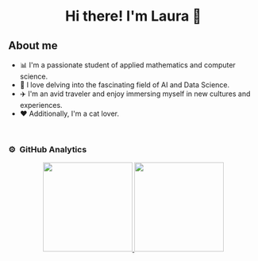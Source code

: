 <div align="center">
<h1 align="center"> Hi there! I'm Laura 👋</h1>
</div>

## About me

- 📊 I'm a passionate student of applied mathematics and computer science.
- 🤖 I love delving into the fascinating field of AI and Data Science.
- ✈️ I'm an avid traveler and enjoy immersing myself in new cultures and experiences.
- ❤️ Additionally, I'm a cat lover.

<br>

### ⚙️ &nbsp;GitHub Analytics

<p align="center">
<a href="https://github.com/LauraOrtiz-235">
  <img height="180em" src="https://github-readme-stats-eight-theta.vercel.app/api?username=LauraOrtiz-235&show_icons=true&theme=algolia&include_all_commits=true&count_private=true"/>
  <img height="180em" src="https://github-readme-stats-eight-theta.vercel.app/api/top-langs/?username=LauraOrtiz-235&layout=compact&langs_count=8&theme=algolia"/>
</a>
</p>
